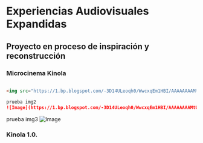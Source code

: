 # Experiencias Audiovisuales Expandidas

## Proyecto en proceso de inspiración y reconstrucción

### Microcinema Kinola

```markdown

<img src="https://1.bp.blogspot.com/-3D14ULeoqh0/WwcxqEm1HBI/AAAAAAAAMtU/2NokzN_JXaoLFqYcNAarJZk1F8i19cveQCLcBGAs/s1600/kinola%2BMicrosala%2Bpre-spot3.gif" alt="Microcinema Kinola">

prueba img2
![Image](https://1.bp.blogspot.com/-3D14ULeoqh0/WwcxqEm1HBI/AAAAAAAAMtU/2NokzN_JXaoLFqYcNAarJZk1F8i19cveQCLcBGAs/s1600/kinola%2BMicrosala%2Bpre-spot3.gif)
```
prueba img3
![Image](https://1.bp.blogspot.com/-3D14ULeoqh0/WwcxqEm1HBI/AAAAAAAAMtU/2NokzN_JXaoLFqYcNAarJZk1F8i19cveQCLcBGAs/s1600/kinola%2BMicrosala%2Bpre-spot3.gif)

### Kinola 1.0.

```markdown

```
